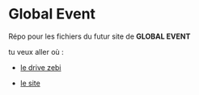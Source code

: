 # Global Event 

Répo pour les fichiers du futur site de __GLOBAL EVENT__ 

tu veux aller où : 
*   [le drive zebi](https://drive.google.com/drive/folders/1JxSAQW1lR7nlfCT0GesINduBslKbN3JN)

*    [le site](./file)